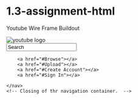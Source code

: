 # 1.3-assignment-html
Youtube Wire Frame Buildout

<!DOCTYPE html>
<html>
  <head>
    <meta charset="utf-8">
    <title>YouTube</title>
  </head>
  <body>
    <!-- Opening of the navigation container. -->
    <nav>
    <!-- Copied the url from the youtube image on google.  -->
      <img src="https://s.ytimg.com/yts/img/yt_1200-vfl4C3T0K.png" alt="youtube logo">
      <form class="search" action="index.html" method="post">
        <input type="" name="Search" value="Search">
      </form>

        <a href="#Browse"></a>
        <a href="#Upload"></a>
        <a href="#Create Account"></a>
        <a href="#Sign In"></a>

    </nav>
    <!-- Closing of thr navigation container.  -->
  </body>
</html>
